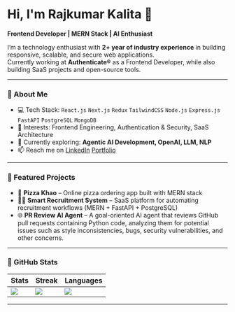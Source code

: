 # Hi, I'm Rajkumar Kalita 👋  

**Frontend Developer | MERN Stack | AI Enthusiast**  

I’m a technology enthusiast with **2+ year of industry experience** in building responsive, scalable, and secure web applications.  
Currently working at **Authenticate®** as a Frontend Developer, while also building SaaS projects and open-source tools.  

---

### 🔹 About Me  
- 💻 Tech Stack: `React.js` `Next.js` `Redux` `TailwindCSS` `Node.js` `Express.js` `FastAPI` `PostgreSQL` `MongoDB`  
- 🚀 Interests: Frontend Engineering, Authentication & Security, SaaS Architecture  
- 🌱 Currently exploring: **Agentic AI Development, OpenAI, LLM, NLP**  
- 📫 Reach me on [LinkedIn](https://www.linkedin.com/in/rajkumar-kalita/) [Portfolio](https://rajkumarkalita.vercel.app)

---

### 🔹 Featured Projects  
- 🍕 **Pizza Khao** – Online pizza ordering app built with MERN stack  
- 🧑‍💼 **Smart Recruitment System** – SaaS platform for automating recruitment workflows (MERN + FastAPI + PostgreSQL)  
- 🌐 **PR Review AI Agent** – A goal-oriented AI agent that reviews GitHub pull requests containing Python code, analyzing them for potential issues such as style inconsistencies, bugs, security vulnerabilities, and other concerns.

---

### 🔹 GitHub Stats  
| Stats | Streak | Languages |
| --- | --- | --- |
| ![](https://github-readme-stats.vercel.app/api?username=rajkumar23411&theme=radical&hide_border=false&count_private=true) | ![](https://github-readme-streak-stats.herokuapp.com/?user=rajkumar23411&theme=radical&hide_border=false) | ![](https://github-readme-stats.vercel.app/api/top-langs/?username=rajkumar23411&theme=radical&hide_border=false&layout=compact) |

---
